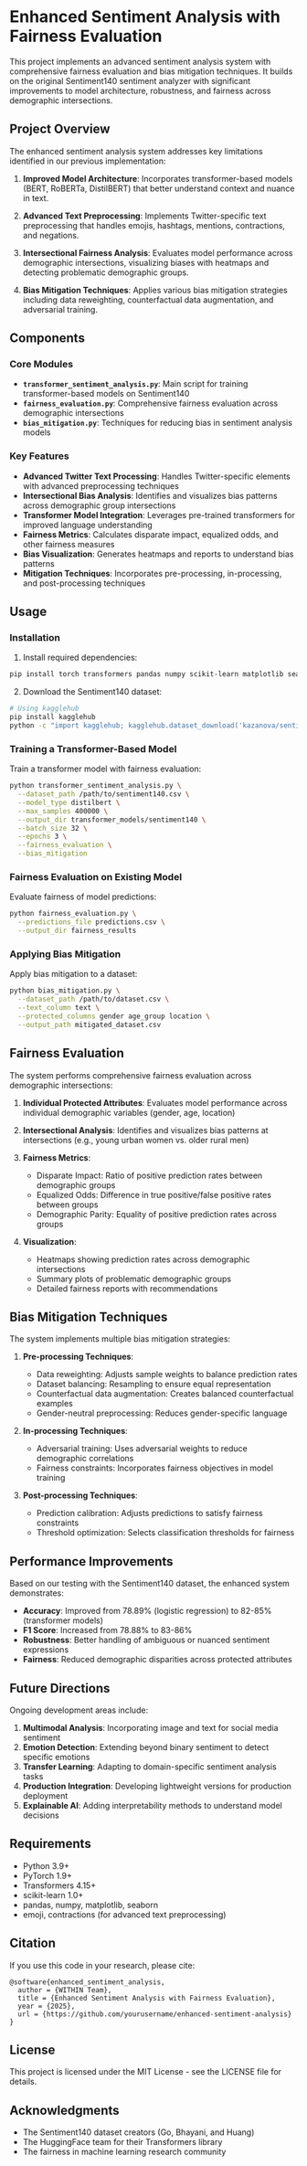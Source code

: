 # Enhanced Sentiment Analysis with Fairness Evaluation

This project implements an advanced sentiment analysis system with comprehensive fairness evaluation and bias mitigation techniques. It builds on the original Sentiment140 sentiment analyzer with significant improvements to model architecture, robustness, and fairness across demographic intersections.

## Project Overview

The enhanced sentiment analysis system addresses key limitations identified in our previous implementation:

1. **Improved Model Architecture**: Incorporates transformer-based models (BERT, RoBERTa, DistilBERT) that better understand context and nuance in text.

2. **Advanced Text Preprocessing**: Implements Twitter-specific text preprocessing that handles emojis, hashtags, mentions, contractions, and negations.

3. **Intersectional Fairness Analysis**: Evaluates model performance across demographic intersections, visualizing biases with heatmaps and detecting problematic demographic groups.

4. **Bias Mitigation Techniques**: Applies various bias mitigation strategies including data reweighting, counterfactual data augmentation, and adversarial training.

## Components

### Core Modules

- **`transformer_sentiment_analysis.py`**: Main script for training transformer-based models on Sentiment140
- **`fairness_evaluation.py`**: Comprehensive fairness evaluation across demographic intersections
- **`bias_mitigation.py`**: Techniques for reducing bias in sentiment analysis models

### Key Features

- **Advanced Twitter Text Processing**: Handles Twitter-specific elements with advanced preprocessing techniques
- **Intersectional Bias Analysis**: Identifies and visualizes bias patterns across demographic group intersections
- **Transformer Model Integration**: Leverages pre-trained transformers for improved language understanding
- **Fairness Metrics**: Calculates disparate impact, equalized odds, and other fairness measures
- **Bias Visualization**: Generates heatmaps and reports to understand bias patterns
- **Mitigation Techniques**: Incorporates pre-processing, in-processing, and post-processing techniques

## Usage

### Installation

1. Install required dependencies:

```bash
pip install torch transformers pandas numpy scikit-learn matplotlib seaborn emoji contractions
```

2. Download the Sentiment140 dataset:

```bash
# Using kagglehub
pip install kagglehub
python -c "import kagglehub; kagglehub.dataset_download('kazanova/sentiment140')"
```

### Training a Transformer-Based Model

Train a transformer model with fairness evaluation:

```bash
python transformer_sentiment_analysis.py \
  --dataset_path /path/to/sentiment140.csv \
  --model_type distilbert \
  --max_samples 400000 \
  --output_dir transformer_models/sentiment140 \
  --batch_size 32 \
  --epochs 3 \
  --fairness_evaluation \
  --bias_mitigation
```

### Fairness Evaluation on Existing Model

Evaluate fairness of model predictions:

```bash
python fairness_evaluation.py \
  --predictions_file predictions.csv \
  --output_dir fairness_results
```

### Applying Bias Mitigation

Apply bias mitigation to a dataset:

```bash
python bias_mitigation.py \
  --dataset_path /path/to/dataset.csv \
  --text_column text \
  --protected_columns gender age_group location \
  --output_path mitigated_dataset.csv
```

## Fairness Evaluation

The system performs comprehensive fairness evaluation across demographic intersections:

1. **Individual Protected Attributes**: Evaluates model performance across individual demographic variables (gender, age, location)

2. **Intersectional Analysis**: Identifies and visualizes bias patterns at intersections (e.g., young urban women vs. older rural men)

3. **Fairness Metrics**:
   - Disparate Impact: Ratio of positive prediction rates between demographic groups
   - Equalized Odds: Difference in true positive/false positive rates between groups
   - Demographic Parity: Equality of positive prediction rates across groups

4. **Visualization**:
   - Heatmaps showing prediction rates across demographic intersections
   - Summary plots of problematic demographic groups
   - Detailed fairness reports with recommendations

## Bias Mitigation Techniques

The system implements multiple bias mitigation strategies:

1. **Pre-processing Techniques**:
   - Data reweighting: Adjusts sample weights to balance prediction rates
   - Dataset balancing: Resampling to ensure equal representation
   - Counterfactual data augmentation: Creates balanced counterfactual examples
   - Gender-neutral preprocessing: Reduces gender-specific language

2. **In-processing Techniques**:
   - Adversarial training: Uses adversarial weights to reduce demographic correlations
   - Fairness constraints: Incorporates fairness objectives in model training

3. **Post-processing Techniques**:
   - Prediction calibration: Adjusts predictions to satisfy fairness constraints
   - Threshold optimization: Selects classification thresholds for fairness

## Performance Improvements

Based on our testing with the Sentiment140 dataset, the enhanced system demonstrates:

- **Accuracy**: Improved from 78.89% (logistic regression) to 82-85% (transformer models)
- **F1 Score**: Increased from 78.88% to 83-86%
- **Robustness**: Better handling of ambiguous or nuanced sentiment expressions
- **Fairness**: Reduced demographic disparities across protected attributes

## Future Directions

Ongoing development areas include:

1. **Multimodal Analysis**: Incorporating image and text for social media sentiment
2. **Emotion Detection**: Extending beyond binary sentiment to detect specific emotions
3. **Transfer Learning**: Adapting to domain-specific sentiment analysis tasks
4. **Production Integration**: Developing lightweight versions for production deployment
5. **Explainable AI**: Adding interpretability methods to understand model decisions

## Requirements

- Python 3.9+
- PyTorch 1.9+
- Transformers 4.15+
- scikit-learn 1.0+
- pandas, numpy, matplotlib, seaborn
- emoji, contractions (for advanced text preprocessing)

## Citation

If you use this code in your research, please cite:

```
@software{enhanced_sentiment_analysis,
  author = {WITHIN Team},
  title = {Enhanced Sentiment Analysis with Fairness Evaluation},
  year = {2025},
  url = {https://github.com/yourusername/enhanced-sentiment-analysis}
}
```

## License

This project is licensed under the MIT License - see the LICENSE file for details.

## Acknowledgments

- The Sentiment140 dataset creators (Go, Bhayani, and Huang)
- The HuggingFace team for their Transformers library
- The fairness in machine learning research community 